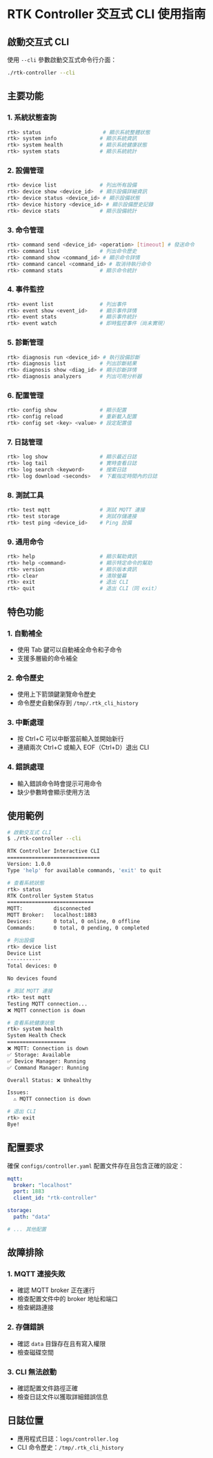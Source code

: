# RTK Controller 交互式 CLI 使用指南

## 啟動交互式 CLI

使用 `--cli` 參數啟動交互式命令行介面：

```bash
./rtk-controller --cli
```

## 主要功能

### 1. 系統狀態查詢
```bash
rtk> status                    # 顯示系統整體狀態
rtk> system info              # 顯示系統資訊
rtk> system health            # 顯示系統健康狀態
rtk> system stats             # 顯示系統統計
```

### 2. 設備管理
```bash
rtk> device list              # 列出所有設備
rtk> device show <device_id>  # 顯示設備詳細資訊
rtk> device status <device_id> # 顯示設備狀態
rtk> device history <device_id> # 顯示設備歷史記錄
rtk> device stats             # 顯示設備統計
```

### 3. 命令管理
```bash
rtk> command send <device_id> <operation> [timeout] # 發送命令
rtk> command list             # 列出命令歷史
rtk> command show <command_id> # 顯示命令詳情
rtk> command cancel <command_id> # 取消待執行命令
rtk> command stats            # 顯示命令統計
```

### 4. 事件監控
```bash
rtk> event list               # 列出事件
rtk> event show <event_id>    # 顯示事件詳情
rtk> event stats              # 顯示事件統計
rtk> event watch              # 即時監控事件（尚未實現）
```

### 5. 診斷管理
```bash
rtk> diagnosis run <device_id> # 執行設備診斷
rtk> diagnosis list           # 列出診斷結果
rtk> diagnosis show <diag_id> # 顯示診斷詳情
rtk> diagnosis analyzers      # 列出可用分析器
```

### 6. 配置管理
```bash
rtk> config show              # 顯示配置
rtk> config reload            # 重新載入配置
rtk> config set <key> <value> # 設定配置值
```

### 7. 日誌管理
```bash
rtk> log show                 # 顯示最近日誌
rtk> log tail                 # 實時查看日誌
rtk> log search <keyword>     # 搜索日誌
rtk> log download <seconds>   # 下載指定時間內的日誌
```

### 8. 測試工具
```bash
rtk> test mqtt                # 測試 MQTT 連接
rtk> test storage             # 測試存儲連接
rtk> test ping <device_id>    # Ping 設備
```

### 9. 通用命令
```bash
rtk> help                     # 顯示幫助資訊
rtk> help <command>           # 顯示特定命令的幫助
rtk> version                  # 顯示版本資訊
rtk> clear                    # 清除螢幕
rtk> exit                     # 退出 CLI
rtk> quit                     # 退出 CLI（同 exit）
```

## 特色功能

### 1. 自動補全
- 使用 Tab 鍵可以自動補全命令和子命令
- 支援多層級的命令補全

### 2. 命令歷史
- 使用上下箭頭鍵瀏覽命令歷史
- 命令歷史自動保存到 `/tmp/.rtk_cli_history`

### 3. 中斷處理
- 按 Ctrl+C 可以中斷當前輸入並開始新行
- 連續兩次 Ctrl+C 或輸入 EOF（Ctrl+D）退出 CLI

### 4. 錯誤處理
- 輸入錯誤命令時會提示可用命令
- 缺少參數時會顯示使用方法

## 使用範例

```bash
# 啟動交互式 CLI
$ ./rtk-controller --cli

RTK Controller Interactive CLI
==============================
Version: 1.0.0
Type 'help' for available commands, 'exit' to quit

# 查看系統狀態
rtk> status
RTK Controller System Status
============================
MQTT:          disconnected
MQTT Broker:   localhost:1883
Devices:       0 total, 0 online, 0 offline
Commands:      0 total, 0 pending, 0 completed

# 列出設備
rtk> device list
Device List
-----------
Total devices: 0

No devices found

# 測試 MQTT 連接
rtk> test mqtt
Testing MQTT connection...
❌ MQTT connection is down

# 查看系統健康狀態
rtk> system health
System Health Check
===================
❌ MQTT: Connection is down
✅ Storage: Available
✅ Device Manager: Running
✅ Command Manager: Running

Overall Status: ❌ Unhealthy

Issues:
  ⚠ MQTT connection is down

# 退出 CLI
rtk> exit
Bye!
```

## 配置要求

確保 `configs/controller.yaml` 配置文件存在且包含正確的設定：

```yaml
mqtt:
  broker: "localhost"
  port: 1883
  client_id: "rtk-controller"

storage:
  path: "data"

# ... 其他配置
```

## 故障排除

### 1. MQTT 連接失敗
- 確認 MQTT broker 正在運行
- 檢查配置文件中的 broker 地址和端口
- 檢查網路連接

### 2. 存儲錯誤
- 確認 `data` 目錄存在且有寫入權限
- 檢查磁碟空間

### 3. CLI 無法啟動
- 確認配置文件路徑正確
- 檢查日誌文件以獲取詳細錯誤信息

## 日誌位置

- 應用程式日誌：`logs/controller.log`
- CLI 命令歷史：`/tmp/.rtk_cli_history`